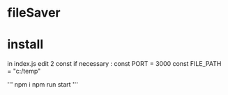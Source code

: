 # fileSaver
# install

in index.js edit 2 const if necessary :
const PORT = 3000
const FILE_PATH = "c:/temp"

'''
npm i
npm run start
'''
